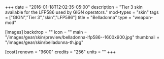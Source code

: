 +++
date = "2016-01-18T12:02:35-05:00"
description = "Tier 3 skin available for the LFP586 used by GIGN operators."
mod-types = "skin"
tags = ["GIGN","Tier 3","skin","LFP586"]
title = "Belladonna"
type = "weapon-mod"

[images]
  backdrop = ""
  icon = ""
  main = "/images/gear/skin/preview/belladonna-lfp586--1600x900.jpg"
  thumbnail = "/images/gear/skin/belladonna-th.jpg"

[cost]
  renown = "9600"
  credits = "256"
  units = ""
+++
